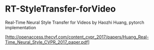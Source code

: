 # RT-StyleTransfer-forVideo
Real-Time Neural Style Transfer for Videos by Haozhi Huang, pytorch implementation

[http://openaccess.thecvf.com/content_cvpr_2017/papers/Huang_Real-Time_Neural_Style_CVPR_2017_paper.pdf]
